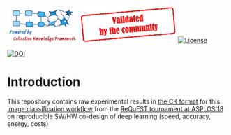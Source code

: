 [![logo](https://github.com/ctuning/ck-guide-images/blob/master/logo-powered-by-ck.png)](https://github.com/ctuning/ck)
[![logo](https://github.com/ctuning/ck-guide-images/blob/master/logo-validated-by-the-community-simple.png)](http://cTuning.org)
[![License](https://img.shields.io/badge/License-BSD%203--Clause-blue.svg)](https://opensource.org/licenses/BSD-3-Clause)

[![DOI](https://zenodo.org/badge/DOI/10.5281/zenodo.1203659.svg)](https://doi.org/10.5281/zenodo.1203659)

<!-------------------------------------------------------------------------------------->
# Introduction

This repository contains raw experimental results in [the CK format](https://github.com/ctuning/ck)
for this [image classification workflow](https://github.com/dividiti/ck-request-asplos18-mobilenets-armcl-opencl)
from the [ReQuEST tournament at ASPLOS'18](http://cknowledge.org/request-cfp-asplos2018.html) 
on reproducible SW/HW co-design of deep learning (speed, accuracy, energy, costs)
